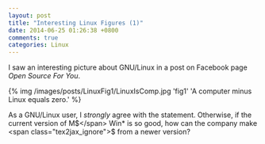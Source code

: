 ```yaml
---
layout: post
title: "Interesting Linux Figures (1)"
date: 2014-06-25 01:26:38 +0800
comments: true
categories: Linux
---
```


I saw an interesting picture about GNU/Linux in a post on Facebook
page *Open Source For You*.

{% img /images/posts/LinuxFig1/LinuxIsComp.jpg 'fig1' 'A computer minus Linux equals zero.' %}

As a GNU/Linux user, I *strongly* agree with the statement.
Otherwise, if the current version of
M<span class="tex2jax_ignore">$</span> Win* is so good, how can the
company make <span class="tex2jax_ignore">$</span> from a newer
version?
